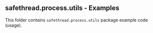 ## safethread.process.utils - Examples

This folder contains `safethread.process.utils` package example code (usage).